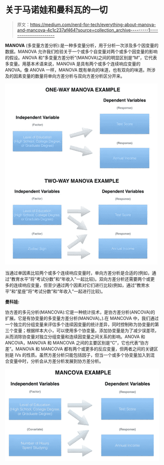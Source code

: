 # 关于马诺娃和曼科瓦的一切

> 原文：<https://medium.com/nerd-for-tech/everything-about-manova-and-mancova-4c1c237af464?source=collection_archive---------1----------------------->

**MANOVA** (多变量方差分析):是一种多变量分析，用于分析一次涉及多个因变量的数据。MANOVA 允许我们检验关于一个或多个自变量对两个或多个因变量的影响的假设。ANOVA 和“多变量方差分析”(MANOVA)之间的明显区别是“M”，它代表多变量。用基本术语来说，MANOVA 是具有两个或多个连续响应变量的 ANOVA。像 ANOVA 一样，MANOVA 既有单向的味道，也有双向的味道。所涉及的因素变量的数量将单向方差分析与双向方差分析区分开来。

![](img/8eb61d8bea7ba470d43c11c2a3334fc9.png)

当通过单因素比较两个或多个连续响应变量时，单向方差分析是合适的(例如，通过“教育水平”将“考试分数”和“年收入”一起比较)。双向方差分析还需要两个或更多的连续响应变量，但至少通过两个因素对它们进行比较(例如，通过“教育水平”和“星座”将“考试分数”和“年收入”一起进行比较)。

**曼科娃:**

协方差的多元分析(MANCOVA):它是一种统计技术，是协方差分析(ANCOVA)的扩展。它是有协变量的多变量方差分析(MANOVA)。).在 MANCOVA 中，我们通过一个独立的分组变量来评估多个连续因变量的统计差异，同时控制称为协变量的第三个变量；根据样本大小，可以使用多个协变量。添加协变量是为了减少误差项，从而消除协变量对独立分组变量和连续因变量之间关系的影响。ANOVA 和 ANCOVA，MANOVA 和 MANCOVA 之间的主要区别是“C”，它也代表“协方差”。MANOVA 和 MANCOVA 都有两个或更多的反应变量，但两者之间的关键区别是 IVs 的性质。虽然方差分析只能包括因子，但当一个或多个协变量加入到混合变量中时，分析会从方差分析发展到协方差分析。

![](img/bdbe45cd65e0e7ed30b593a6289ef5a3.png)